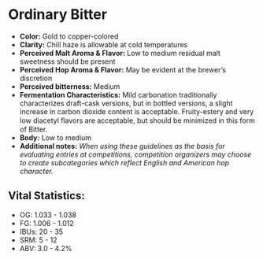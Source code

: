 # Ordinary Bitter

- **Color:** Gold to copper-colored
- **Clarity:** Chill haze is allowable at cold temperatures
- **Perceived Malt Aroma & Flavor:** Low to medium residual malt sweetness should be present
- **Perceived Hop Aroma & Flavor:** May be evident at the brewer’s discretion
- **Perceived bitterness:** Medium
- **Fermentation Characteristics:** Mild carbonation traditionally characterizes draft-cask versions, but in bottled versions, a slight increase in carbon dioxide content is acceptable. Fruity-estery and very low diacetyl ﬂavors are acceptable, but should be minimized in this form of Bitter.
- **Body:** Low to medium
- **Additional notes:** _When using these guidelines as the basis for evaluating entries at competitions, competition organizers may choose to create subcategories which reflect English and American hop character._

## Vital Statistics:

- OG: 1.033 - 1.038
- FG: 1.006 - 1.012
- IBUs: 20 - 35
- SRM: 5 - 12
- ABV: 3.0 - 4.2%
